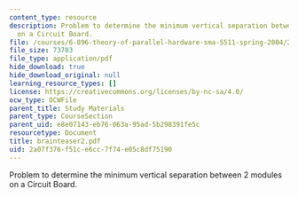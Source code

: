 ```yaml
---
content_type: resource
description: Problem to determine the minimum vertical separation between 2 modules
  on a Circuit Board.
file: /courses/6-896-theory-of-parallel-hardware-sma-5511-spring-2004/2a07f376f51ce6cc7f74e05c8df75190_brainteaser2.pdf
file_size: 73703
file_type: application/pdf
hide_download: true
hide_download_original: null
learning_resource_types: []
license: https://creativecommons.org/licenses/by-nc-sa/4.0/
ocw_type: OCWFile
parent_title: Study Materials
parent_type: CourseSection
parent_uid: e8e07143-eb76-063a-95ad-5b298391fe5c
resourcetype: Document
title: brainteaser2.pdf
uid: 2a07f376-f51c-e6cc-7f74-e05c8df75190
---
```

Problem to determine the minimum vertical separation between 2 modules on a Circuit Board.